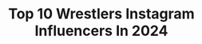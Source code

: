 ---
title: Top 10 Wrestlers Instagram Influencers In 2024
description: >-
  Find top wrestlers Instagram influencers in 2024. Most popular hashtags: #wrestling #aewdynamite #aew.
platform: Instagram
hits: 636
text_top: Identify the most popular Instagram profiles on inBeat.
text_bottom: inBeat has 636 Instagram influencers like this for you to collaborate.
profiles:
  - username: "mariahmayx"
    fullname: >-
      Mariah May ♡ マライア・メイ
    bio: >-
      AEW Wrestler | The Glamour …it’s all about Mariah 👸🏼💫💘
    location: "United Kingdom"
    followers: 193157
    engagement: 502
    commentsToLikes: 0.019941
    id: ck8tbydsoxo1i0j789naz2l65
    verified: false
    hashtags: "#stardom, #mariahmay, #aewrevolution, #bff2"
  - username: "jamiehayter"
    fullname: >-
      JAMIE HAYTER
    bio: >-
      British professional wrestler 🌸🌼🌻🌞☀️🌺🧡 @aew
    location: "United States"
    followers: 210683
    engagement: 1325
    commentsToLikes: 0.016249
    id: cl430bp5ah36q0i23oape26tv
    verified: false
    hashtags: "#aewdynamite, #aew, #aewrampage, #hayterhitshard"
  - username: "mandrewsjunior"
    fullname: >-
      Mark Andrews
    bio: >-
      Pro Wrestler Podcast on @bbcsounds Owner of @attackwrestling Making noise with @musicofjunior Bookings : markandrewsprowrestling@gmail.com 🏴󠁧󠁢󠁷󠁬󠁳󠁿
    location: "United States"
    followers: 81270
    engagement: 2643
    commentsToLikes: 0.009804
    id: ckap8sr0tppr80i78ixbcud2e
    verified: true
    hashtags: "#attackprowrestling, #wwe, #nxt, #wrestling"
  - username: "starkybaby"
    fullname: >-
      Ricky Starks
    bio: >-
      💪| Professional Wrestler ⚜️| New Orleans native Man of many talents Austin, TX
    location: "United States"
    followers: 104644
    engagement: 537
    commentsToLikes: 0.016569
    id: cl45xxveojk6s0i23siujy0l0
    verified: false
    hashtags: "#ootd, #absolute, #don, #megafitmeals"
  - username: "jordynnegrace"
    fullname: >-
      Jordynne Grace
    bio: >-
      ⚡️ Wrestler/Powerlifter/Bodybuilder 📍 Atlanta, GA 🔥 @5percentnutrition athlete ⬇️ Chat with me!
    location: "United States"
    followers: 395046
    engagement: 621
    commentsToLikes: 0.012807
    id: ck0w5is013u220i194oyp4vah
    verified: true
    hashtags: "#c467, #be25andalive, #sponsored, #royalrumble"
  - username: "joehendry"
    fullname: >-
      Joe Hendry
    bio: >-
      The Singing Pro Wrestler. Pre-Order / Download my song: IBelieveInJoeHendry.com Contact: bookjoehendry@gmail.com
    location: ""
    followers: 240282
    engagement: 1093
    commentsToLikes: 0.026135
    id: ck6twr4zttmcq0j71k2w7euzv
    verified: false
    hashtags: "#wrestling, #gym, #joehendry, #gymmotivation"
  - username: "nelson_brands"
    fullname: >-
      Nelson Brands
    bio: >-
      Iowa Hawkeye Wrestler P IV•XIII #RGOD
    location: "United States"
    followers: 11629
    engagement: 1724
    commentsToLikes: 0.017390
    id: ckwn4ex5wqt5u0j231wk5qy8z
    verified: false
    hashtags: "#nopainnogain, #midaspartner, #ncaawrestling, #tulsatime"
  - username: "rizakayaalp"
    fullname: >-
      Rıza Kayaalp
    bio: >-
      🇹🇷Turkish Wrestler🇹🇷 •European C.🥇🥈🥇🥇🥇🥇🥇🥇🥇🥇🥇🥇 🥇 •World C.🥉🥉🥇🥈🥈🥇🥇🥇🥇 •London Olympic🥉 •Rio Olympic 🥈 •Tokyo olympic 🥉 Yozgat-Ankara
    location: "Turkey"
    followers: 237399
    engagement: 1186
    commentsToLikes: 0.012231
    id: ck0w41108w97n0i19bpat78y4
    verified: true
    hashtags: "#uww, #wrestlezagreb, #thehomeofwrestling, #ma"
  - username: "realbrittbaker"
    fullname: >-
      Britt Baker
    bio: >-
      Professional Wrestler @aew Dentist Actor
    location: "Canada"
    followers: 522495
    engagement: 446
    commentsToLikes: 0.014467
    id: ck0w57tha2bof0i19ss0jdqlv
    verified: true
    hashtags: "#aewdynamite, #aew, #aewallin, #prowrestlingtees"
  - username: "sarhilde"
    fullname: >-
      Sarah Hildebrandt
    bio: >-
      Olympic Wrestler for Team USA🇺🇸 Olympic 🥉 World 🥈🥈🥉 @the_rudis Athlete 🦊
    location: "United States"
    followers: 63472
    engagement: 796
    commentsToLikes: 0.008359
    id: ck0w415q3w9xw0i19z15vp9q7
    verified: false
    hashtags: "#wrestling, #teamusa, #wrestlebuenosaires, #womenswrestling"
---
